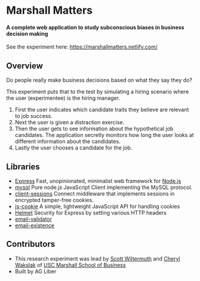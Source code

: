 
# Marshall Matters
#### A complete web application to study subconscious biases in business decision making
See the experiment here: https://marshallmatters.netlify.com/

## Overview
Do people really make business decisions based on what they say they do?

This experiment puts that to the test by simulating a hiring scenario where the user (experimentee) is the hiring manager.
1. First the user indicates which candidate traits they believe are relevant to job success.
2. Next the user is given a distraction exercise.
3. Then the user gets to see information about the hypothetical job candidates. The application secretly monitors how long the user looks at different information about the candidates.
4. Lastly the user chooses a candidate for the job.



## Libraries
- [Express](https://expressjs.com/) Fast, unopinionated, minimalist web framework for [Node.js](https://nodejs.org/en/)
- [mysql](https://github.com/mysqljs/mysql) Pure node.js JavaScript Client implementing the MySQL protocol.
- [client-sessions](https://github.com/mozilla/node-client-sessions) Connect middleware that implements sessions in encrypted tamper-free cookies.
- [js-cookie](https://github.com/js-cookie/js-cookie) A simple, lightweight JavaScript API for handling cookies
- [Helmet](https://helmetjs.github.io/) Security for Express by setting various HTTP headers
- [email-validator](https://github.com/manishsaraan/email-validator)
- [email-existence](https://github.com/scippio/email-existence)

## Contributors
  - This research experiment was lead by [Scott Wiltermuth](https://www.marshall.usc.edu/personnel/scott-wiltermuth)  and [Cheryl Wakslak](https://www.marshall.usc.edu/personnel/cheryl-wakslak) of [USC Marshall School of Business](https://www.marshall.usc.edu/)
- Built by AG Liber
